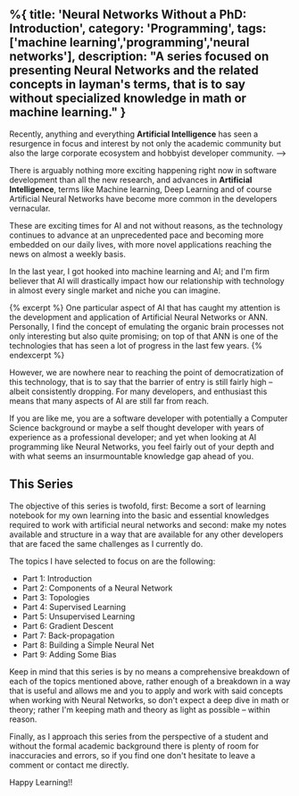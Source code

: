 %{
title: 'Neural Networks Without a PhD: Introduction',
category: 'Programming',
tags: ['machine learning','programming','neural networks'],
description: "A series focused on presenting Neural Networks and the related concepts in layman's terms, that is to say without specialized knowledge in math or machine learning."
}
---

Recently, anything and everything **Artificial Intelligence** has seen a resurgence in focus and interest by not only the academic community but also the large corporate ecosystem and hobbyist developer community.
-->

There is arguably nothing more exciting happening right now in software development than all the new research, and advances in **Artificial Intelligence**, terms like Machine learning, Deep Learning and of course Artificial Neural Networks have become more common in the developers vernacular.

These are exciting times for AI and not without reasons, as the technology continues to advance at an unprecedented pace and becoming more embedded on our daily lives, with more novel applications reaching the news on almost a weekly basis.

In the last year, I got hooked into machine learning and AI; and I'm firm believer that AI will drastically impact how our relationship with technology in almost every single market and niche you can imagine.

{% excerpt %}
One particular aspect of AI that has caught my attention is the development and application of Artificial Neural Networks or ANN. Personally, I find the concept of emulating the organic brain processes not only interesting but also quite promising; on top of that ANN is one of the technologies that has seen a lot of progress in the last few years.
{% endexcerpt %}

However, we are nowhere near to reaching the point of democratization of this technology, that is to say that the barrier of entry is still fairly high – albeit consistently dropping. For many developers, and enthusiast this means that many aspects of AI are still far from reach.

If you are like me, you are a software developer with potentially a Computer Science background or maybe a self thought developer with years of experience as a professional developer; and yet when looking at AI programming like Neural Networks, you feel fairly out of your depth and with what seems an insurmountable knowledge gap ahead of you.

## This Series

The objective of this series is twofold, first: Become a sort of learning notebook for my own learning into the basic and essential knowledges required to work with artificial neural networks and second: make my notes available and structure in a way that are available for any other developers that are faced the same challenges as I currently do.

The topics I have selected to focus on are the following:

- Part 1: Introduction
- Part 2: Components of a Neural Network
- Part 3: Topologies
- Part 4: Supervised Learning
- Part 5: Unsupervised Learning
- Part 6: Gradient Descent
- Part 7: Back-propagation
- Part 8: Building a Simple Neural Net
- Part 9: Adding Some Bias

Keep in mind that this series is by no means a comprehensive breakdown of each of the topics mentioned above, rather enough of a breakdown in a way that is useful and allows me and you to apply and work with said concepts when working with Neural Networks, so don't expect a deep dive in math or theory; rather I'm keeping math and theory as light as possible – within reason.

Finally, as I approach this series from the perspective of a student and without the formal academic background there is plenty of room for inaccuracies and errors, so if you find one don't hesitate to leave a comment or contact me directly.

Happy Learning!!
